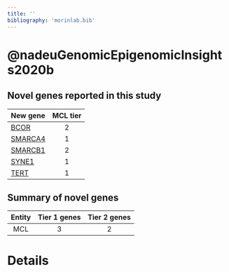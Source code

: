 ```yaml
---
title: ''
bibliography: 'morinlab.bib'
---
```


# @nadeuGenomicEpigenomicInsights2020b
## Novel genes reported in this study

|New gene|MCL tier|
|:-|:-:|
|[BCOR](BCOR)|2 |
|[SMARCA4](SMARCA4)|1 |
|[SMARCB1](SMARCB1)|2 |
|[SYNE1](SYNE1)|1 |
|[TERT](TERT)|1 |

## Summary of novel genes

|Entity| Tier 1 genes| Tier 2 genes|
|:-:|:-:|:-:|
|MCL|3|2|

# Details

